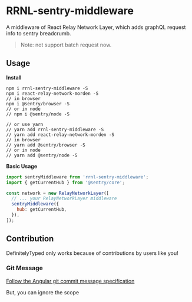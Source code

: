 # RRNL-sentry-middleware

A middleware of React Relay Network Layer, which adds graphQL request info to sentry breadcrumb.

> Note: not support batch request now.

## Usage

**Install**

```
npm i rrnl-sentry-middleware -S
npm i react-relay-network-morden -S
// in browser
npm i @sentry/browser -S
// or in node
// npm i @sentry/node -S

// or use yarn
// yarn add rrnl-sentry-middleware -S
// yarn add react-relay-network-morden -S
// in browser
// yarn add @sentry/browser -S
// or in node
// yarn add @sentry/node -S
```

**Basic Usage**

```js
import sentryMiddleware from 'rrnl-sentry-middleware';
import { getCurrentHub } from '@sentry/core';

const network = new RelayNetworkLayer([
  // ... your RelayNetworkLayer middleware
  sentryMiddleware({
    hub: getCurrentHub,
  }),
]);
```

## Contribution

DefinitelyTyped only works because of contributions by users like you!

### Git Message

[Follow the Angular git commit message specification](https://github.com/angular/angular.js/blob/master/DEVELOPERS.md#commits)

But, you can ignore the scope

